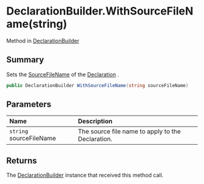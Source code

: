 # DeclarationBuilder.WithSourceFileName(string)

Method in [DeclarationBuilder](/docs/api/csharp/yarn.compiler.declarationbuilder.md)

## Summary


Sets the  <a href="yarn.compiler.declaration.sourcefilename.md">SourceFileName</a>  of the  <a href="yarn.compiler.declarationbuilder.declaration.md">Declaration</a> .


```csharp
public DeclarationBuilder WithSourceFileName(string sourceFileName)
```

## Parameters

|Name|Description|
|:---|:---|
|`string` sourceFileName|The source file name to apply to the Declaration.|

## Returns

The  <a href="yarn.compiler.declarationbuilder.md">DeclarationBuilder</a>  instance that received
this method call.

